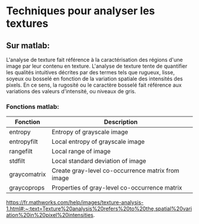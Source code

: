 # Techniques pour analyser les textures
## Sur matlab:
L'analyse de texture fait référence à la caractérisation des régions d'une image par leur contenu en texture. L'analyse de texture tente de quantifier les qualités intuitives décrites par des termes tels que rugueux, lisse, soyeux ou bosselé en fonction de la variation spatiale des intensités des pixels. En ce sens, la rugosité ou le caractère bosselé fait référence aux variations des valeurs d'intensité, ou niveaux de gris.

### Fonctions matlab:
| Fonction     | Description                                       |
|--------------|---------------------------------------------------|
| entropy      | Entropy of grayscale image                        |
| entropyfilt  | Local entropy of grayscale image                  |
| rangefilt    | Local range of image                              |
| stdfilt      | Local standard deviation of image                 |
| graycomatrix | Create gray-level co-occurrence matrix from image |
| graycoprops  | Properties of gray-level co-occurrence matrix     |


https://fr.mathworks.com/help/images/texture-analysis-1.html#:~:text=Texture%20analysis%20refers%20to%20the,spatial%20variation%20in%20pixel%20intensities.

